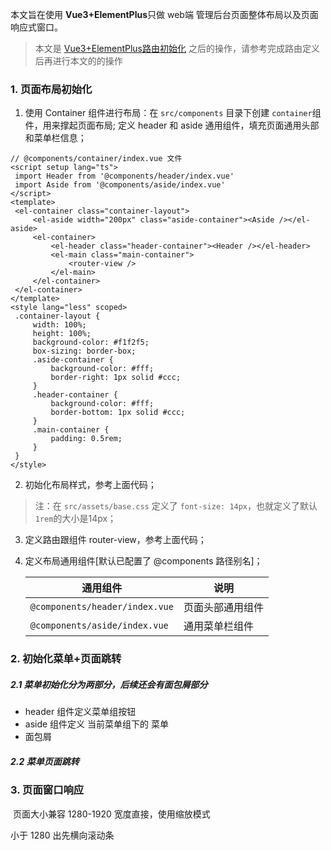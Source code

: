 本文旨在使用 **Vue3+ElementPlus**只做 web端 管理后台页面整体布局以及页面响应式窗口。

> 本文是 [Vue3+ElementPlus路由初始化](https://www.jianshu.com/p/a5cffbeb9e01) 之后的操作，请参考完成路由定义后再进行本文的的操作

### 1. 页面布局初始化

1.  使用 Container 组件进行布局：在 `src/components` 目录下创建 `container`组件，用来撑起页面布局; 定义 header 和 aside 通用组件，填充页面通用头部和菜单栏信息；

   ```tsx
   // @components/container/index.vue 文件
   <script setup lang="ts">
   	import Header from '@components/header/index.vue'
   	import Aside from '@components/aside/index.vue'
   </script>
   <template>
   	<el-container class="container-layout">
   		<el-aside width="200px" class="aside-container"><Aside /></el-aside>
   		<el-container>
   			<el-header class="header-container"><Header /></el-header>
   			<el-main class="main-container">
   				<router-view />
   			</el-main>
   		</el-container>
   	</el-container>
   </template>
   <style lang="less" scoped>
   	.container-layout {
   		width: 100%;
   		height: 100%;
   		background-color: #f1f2f5;
   		box-sizing: border-box;
   		.aside-container {
   			background-color: #fff;
   			border-right: 1px solid #ccc;
   		}
   		.header-container {
   			background-color: #fff;
   			border-bottom: 1px solid #ccc;
   		}
   		.main-container {
   			padding: 0.5rem;
   		}
   	}
   </style>
   
   ```

   

2.  初始化布局样式，参考上面代码；

   > 注：在 `src/assets/base.css` 定义了 `font-size: 14px`，也就定义了默认 `1rem`的大小是14px；

3. 定义路由跟组件 router-view，参考上面代码；

4. 定义布局通用组件[默认已配置了 @components 路径别名]；

   | 通用组件                       | 说明             |
   | ------------------------------ | ---------------- |
   | `@components/header/index.vue` | 页面头部通用组件 |
   | `@components/aside/index.vue`  | 通用菜单栏组件   |

   

### 2. 初始化菜单+页面跳转

##### 2.1 菜单初始化分为两部分，后续还会有面包屑部分

- header 组件定义菜单组按钮
- aside 组件定义 当前菜单组下的 菜单
- 面包屑

##### 2.2 菜单页面跳转

### 3. 页面窗口响应

​	页面大小兼容 1280-1920 宽度直接，使用缩放模式

小于 1280 出先横向滚动条





